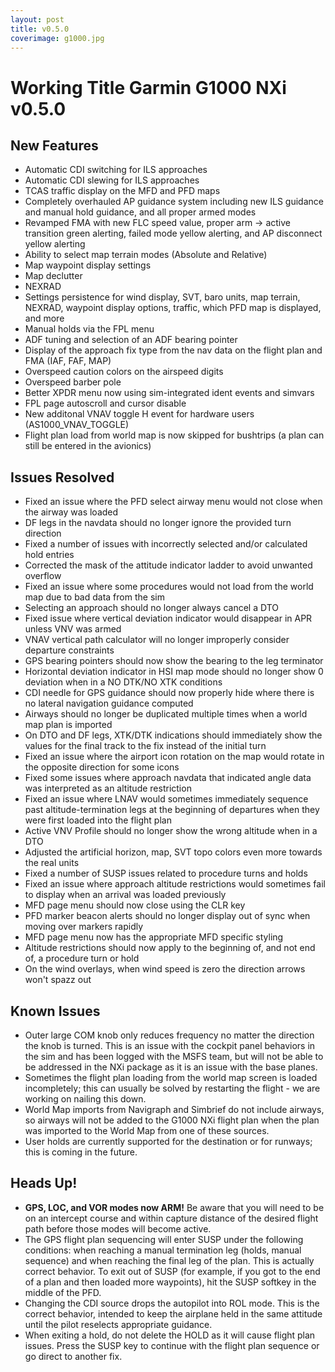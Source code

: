 ```yaml
---
layout: post
title: v0.5.0
coverimage: g1000.jpg
---
```

# Working Title Garmin G1000 NXi v0.5.0

## New Features

- Automatic CDI switching for ILS approaches
- Automatic CDI slewing for ILS approaches
- TCAS traffic display on the MFD and PFD maps
- Completely overhauled AP guidance system including new ILS guidance and manual hold guidance, and all proper armed modes
- Revamped FMA with new FLC speed value, proper arm -> active transition green alerting, failed mode yellow alerting, and AP disconnect yellow alerting
- Ability to select map terrain modes (Absolute and Relative)
- Map waypoint display settings
- Map declutter
- NEXRAD
- Settings persistence for wind display, SVT, baro units, map terrain, NEXRAD, waypoint display options, traffic, which PFD map is displayed, and more
- Manual holds via the FPL menu
- ADF tuning and selection of an ADF bearing pointer
- Display of the approach fix type from the nav data on the flight plan and FMA (IAF, FAF, MAP)
- Overspeed caution colors on the airspeed digits
- Overspeed barber pole
- Better XPDR menu now using sim-integrated ident events and simvars
- FPL page autoscroll and cursor disable
- New additonal VNAV toggle H event for hardware users (AS1000_VNAV_TOGGLE)
- Flight plan load from world map is now skipped for bushtrips (a plan can still be entered in the avionics)

## Issues Resolved

- Fixed an issue where the PFD select airway menu would not close when the airway was loaded
- DF legs in the navdata should no longer ignore the provided turn direction
- Fixed a number of issues with incorrectly selected and/or calculated hold entries
- Corrected the mask of the attitude indicator ladder to avoid unwanted overflow
- Fixed an issue where some procedures would not load from the world map due to bad data from the sim
- Selecting an approach should no longer always cancel a DTO
- Fixed issue where vertical deviation indicator would disappear in APR unless VNV was armed
- VNAV vertical path calculator will no longer improperly consider departure constraints
- GPS bearing pointers should now show the bearing to the leg terminator
- Horizontal deviation indicator in HSI map mode should no longer show 0 deviation when in a NO DTK/NO XTK conditions
- CDI needle for GPS guidance should now properly hide where there is no lateral navigation guidance computed
- Airways should no longer be duplicated multiple times when a world map plan is imported
- On DTO and DF legs, XTK/DTK indications should immediately show the values for the final track to the fix instead of the initial turn
- Fixed an issue where the airport icon rotation on the map would rotate in the opposite direction for some icons
- Fixed some issues where approach navdata that indicated angle data was interpreted as an altitude restriction
- Fixed an issue where LNAV would sometimes immediately sequence past altitude-termination legs at the beginning of departures when they were first loaded into the flight plan
- Active VNV Profile should no longer show the wrong altitude when in a DTO
- Adjusted the artificial horizon, map, SVT topo colors even more towards the real units
- Fixed a number of SUSP issues related to procedure turns and holds
- Fixed an issue where approach altitude restrictions would sometimes fail to display when an arrival was loaded previously
- MFD page menu should now close using the CLR key
- PFD marker beacon alerts should no longer display out of sync when moving over markers rapidly
- MFD page menu now has the appropriate MFD specific styling
- Altitude restrictions should now apply to the beginning of, and not end of, a procedure turn or hold
- On the wind overlays, when wind speed is zero the direction arrows won't spazz out


## Known Issues
- Outer large COM knob only reduces frequency no matter the direction the knob is turned. This is an issue with the cockpit panel behaviors in the sim and has been logged with the MSFS team, but will not be able to be addressed in the NXi package as it is an issue with the base planes.
- Sometimes the flight plan loading from the world map screen is loaded incompletely; this can usually be solved by restarting the flight - we are working on nailing this down.
- World Map imports from Navigraph and Simbrief do not include airways, so airways will not be added to the G1000 NXi flight plan when the plan was imported to the World Map from one of these sources.
- User holds are currently supported for the destination or for runways; this is coming in the future.

## Heads Up!
- **GPS, LOC, and VOR modes now ARM!** Be aware that you will need to be on an intercept course and within capture distance of the desired flight path before those modes will become active.
- The GPS flight plan sequencing will enter SUSP under the following conditions: when reaching a manual termination leg (holds, manual sequence) and when reaching the final leg of the plan. This is actually correct behavior. To exit out of SUSP (for example, if you got to the end of a plan and then loaded more waypoints), hit the SUSP softkey in the middle of the PFD.
- Changing the CDI source drops the autopilot into ROL mode. This is the correct behavior, intended to keep the airplane held in the same attitude until the pilot reselects appropriate guidance.
- When exiting a hold, do not delete the HOLD as it will cause flight plan issues.  Press the SUSP key to continue with the flight plan sequence or go direct to another fix.